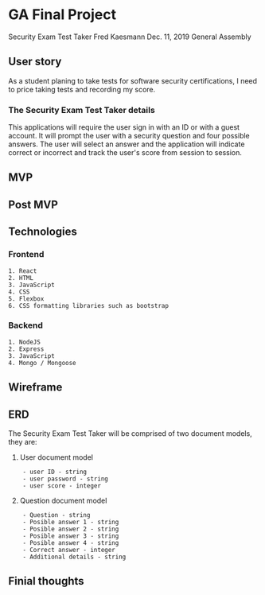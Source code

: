 # GA Final Project
Security Exam Test Taker
Fred Kaesmann
Dec. 11, 2019
General Assembly 

## User story
As a student planing to take tests for software security certifications, I need to price taking tests and recording my score.

### The Security Exam Test Taker details
This applications will require the user sign in with an ID or with a guest account.  It will prompt the user with a security question and four possible answers.  The user will select an answer and the application will indicate correct or incorrect and track the user's score from session to session.

## MVP

## Post MVP

## Technologies
### Frontend
```
1. React
2. HTML
3. JavaScript
4. CSS
5. Flexbox
6. CSS formatting libraries such as bootstrap

```

### Backend
```
1. NodeJS
2. Express
3. JavaScript
4. Mongo / Mongoose
```

## Wireframe

## ERD
The Security Exam Test Taker will be comprised of two document models, they are:
1. User document model
```
    - user ID - string
    - user password - string
    - user score - integer
```

2. Question document model
```
    - Question - string
    - Posible answer 1 - string
    - Posible answer 2 - string
    - Posible answer 3 - string
    - Posible answer 4 - string
    - Correct answer - integer
    - Additional details - string
```

## Finial thoughts
